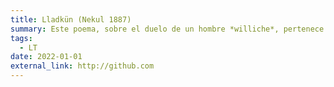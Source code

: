 ```yaml
---
title: Lladkün (Nekul 1887)
summary: Este poema, sobre el duelo de un hombre *williche*, pertenece a una colección de llamados *kollag*, escritos por Nekul o Juan Elías Carrera, un hablante de Apiao, Chiloé. Fueron entregados en un cuaderno al antropólogo Alejandro Cañas, quien, a su vez, los entregó a Rodolfo Lenz, quien tomó una copia. 
tags:
  - LT
date: 2022-01-01
external_link: http://github.com
---
```

